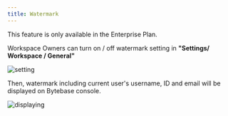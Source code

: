 ```yaml
---
title: Watermark
---
```


<HintBlock type="info">

This feature is only available in the Enterprise Plan.

</HintBlock>

Workspace Owners can turn on / off watermark setting in **"Settings/ Workspace / General"**

![setting](/docs/administration/watermark/watermark-setting.webp)

Then, watermark including current user's username, ID and email will be displayed on Bytebase console.

![displaying](/docs/administration/watermark/watermark-displaying.webp)
